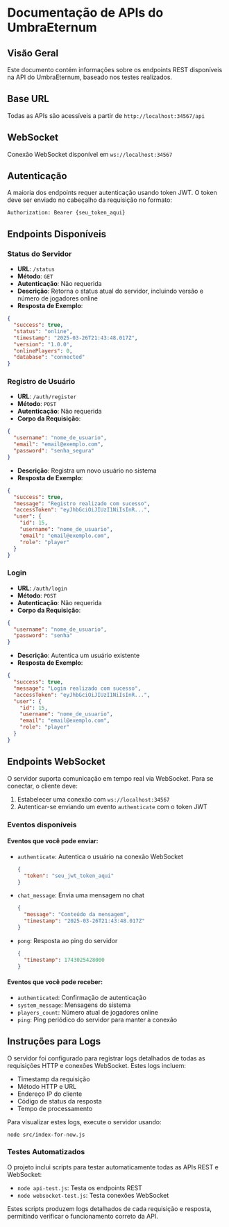 # Documentação de APIs do UmbraEternum

## Visão Geral
Este documento contém informações sobre os endpoints REST disponíveis na API do UmbraEternum, baseado nos testes realizados.

## Base URL
Todas as APIs são acessíveis a partir de `http://localhost:34567/api`

## WebSocket
Conexão WebSocket disponível em `ws://localhost:34567`

## Autenticação
A maioria dos endpoints requer autenticação usando token JWT. O token deve ser enviado no cabeçalho da requisição no formato:

```
Authorization: Bearer {seu_token_aqui}
```

## Endpoints Disponíveis

### Status do Servidor
- **URL**: `/status`
- **Método**: `GET`
- **Autenticação**: Não requerida
- **Descrição**: Retorna o status atual do servidor, incluindo versão e número de jogadores online
- **Resposta de Exemplo**:
```json
{
  "success": true,
  "status": "online",
  "timestamp": "2025-03-26T21:43:48.017Z",
  "version": "1.0.0",
  "onlinePlayers": 0,
  "database": "connected"
}
```

### Registro de Usuário
- **URL**: `/auth/register`
- **Método**: `POST`
- **Autenticação**: Não requerida
- **Corpo da Requisição**:
```json
{
  "username": "nome_de_usuario",
  "email": "email@exemplo.com",
  "password": "senha_segura"
}
```
- **Descrição**: Registra um novo usuário no sistema
- **Resposta de Exemplo**:
```json
{
  "success": true,
  "message": "Registro realizado com sucesso",
  "accessToken": "eyJhbGciOiJIUzI1NiIsInR...",
  "user": {
    "id": 15,
    "username": "nome_de_usuario",
    "email": "email@exemplo.com",
    "role": "player"
  }
}
```

### Login
- **URL**: `/auth/login`
- **Método**: `POST`
- **Autenticação**: Não requerida
- **Corpo da Requisição**:
```json
{
  "username": "nome_de_usuario",
  "password": "senha"
}
```
- **Descrição**: Autentica um usuário existente
- **Resposta de Exemplo**:
```json
{
  "success": true,
  "message": "Login realizado com sucesso",
  "accessToken": "eyJhbGciOiJIUzI1NiIsInR...",
  "user": {
    "id": 15,
    "username": "nome_de_usuario",
    "email": "email@exemplo.com",
    "role": "player"
  }
}
```

## Endpoints WebSocket

O servidor suporta comunicação em tempo real via WebSocket. Para se conectar, o cliente deve:

1. Estabelecer uma conexão com `ws://localhost:34567`
2. Autenticar-se enviando um evento `authenticate` com o token JWT

### Eventos disponíveis

#### Eventos que você pode enviar:
- `authenticate`: Autentica o usuário na conexão WebSocket
  ```json
  {
    "token": "seu_jwt_token_aqui"
  }
  ```
- `chat_message`: Envia uma mensagem no chat
  ```json
  {
    "message": "Conteúdo da mensagem",
    "timestamp": "2025-03-26T21:43:48.017Z"
  }
  ```
- `pong`: Resposta ao ping do servidor
  ```json
  {
    "timestamp": 1743025428000
  }
  ```

#### Eventos que você pode receber:
- `authenticated`: Confirmação de autenticação
- `system_message`: Mensagens do sistema
- `players_count`: Número atual de jogadores online
- `ping`: Ping periódico do servidor para manter a conexão

## Instruções para Logs

O servidor foi configurado para registrar logs detalhados de todas as requisições HTTP e conexões WebSocket. Estes logs incluem:

- Timestamp da requisição
- Método HTTP e URL
- Endereço IP do cliente
- Código de status da resposta
- Tempo de processamento

Para visualizar estes logs, execute o servidor usando:

```
node src/index-for-now.js
```

### Testes Automatizados

O projeto inclui scripts para testar automaticamente todas as APIs REST e WebSocket:

- `node api-test.js`: Testa os endpoints REST
- `node websocket-test.js`: Testa conexões WebSocket

Estes scripts produzem logs detalhados de cada requisição e resposta, permitindo verificar o funcionamento correto da API. 